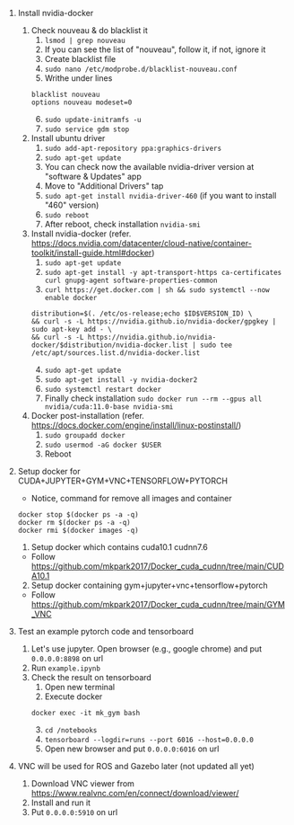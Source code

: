 1. Install nvidia-docker
	1. Check nouveau & do blacklist it
		1. `lsmod | grep nouveau`
		2. If you can see the list of "nouveau", follow it, if not, ignore it
		3. Create blacklist file
		4. `sudo nano /etc/modprobe.d/blacklist-nouveau.conf `
		5. Writhe under lines
		```
		blacklist nouveau 
		options nouveau modeset=0
		```
		6. `sudo update-initramfs -u `
		7. `sudo service gdm stop `
	2. Install ubuntu driver
		1. `sudo add-apt-repository ppa:graphics-drivers `
		2. `sudo apt-get update `
		3. You can check now the available nvidia-driver version at "software & Updates" app
		4. Move to "Additional Drivers" tap
		5. `sudo apt-get install nvidia-driver-460` (if you want to install "460" version)
		6. `sudo reboot`
		7. After reboot, check installation `nvidia-smi`
	3. Install nvidia-docker (refer. https://docs.nvidia.com/datacenter/cloud-native/container-toolkit/install-guide.html#docker)
		1. `sudo apt-get update`
		2. `sudo apt-get install -y apt-transport-https ca-certificates curl gnupg-agent software-properties-common`
		3. `curl https://get.docker.com | sh && sudo systemctl --now enable docker`
		```
		distribution=$(. /etc/os-release;echo $ID$VERSION_ID) \
		&& curl -s -L https://nvidia.github.io/nvidia-docker/gpgkey | sudo apt-key add - \
		&& curl -s -L https://nvidia.github.io/nvidia-docker/$distribution/nvidia-docker.list | sudo tee /etc/apt/sources.list.d/nvidia-docker.list
   		```
   		4. `sudo apt-get update`
   		5. `sudo apt-get install -y nvidia-docker2`
   		6. `sudo systemctl restart docker`
   		7. Finally check installation `sudo docker run --rm --gpus all nvidia/cuda:11.0-base nvidia-smi`
	4. Docker post-installation (refer. https://docs.docker.com/engine/install/linux-postinstall/)
		1. `sudo groupadd docker`
		2. `sudo usermod -aG docker $USER`
		3. Reboot


2. Setup docker for CUDA+JUPYTER+GYM+VNC+TENSORFLOW+PYTORCH
	* Notice, command for remove all images and container 
	```
	docker stop $(docker ps -a -q)
	docker rm $(docker ps -a -q)
	docker rmi $(docker images -q) 
	```
	1. Setup docker which contains cuda10.1 cudnn7.6
	* Follow https://github.com/mkpark2017/Docker_cuda_cudnn/tree/main/CUDA10.1
	2. Setup docker containing gym+jupyter+vnc+tensorflow+pytorch
	* Follow https://github.com/mkpark2017/Docker_cuda_cudnn/tree/main/GYM_VNC


3. Test an example pytorch code and tensorboard
	1. Let's use jupyter. Open browser (e.g., google chrome) and put `0.0.0.0:8898` on url
	2. Run `example.ipynb`
	3. Check the result on tensorboard
		1. Open new terminal
		2. Execute docker
		```
		docker exec -it mk_gym bash
		```
		3. `cd /notebooks`
		4. `tensorboard --logdir=runs --port 6016 --host=0.0.0.0`
		5. Open new browser and put `0.0.0.0:6016` on url

4. VNC will be used for ROS and Gazebo later (not updated all yet)
	1. Download VNC viewer from https://www.realvnc.com/en/connect/download/viewer/
	2. Install and run it
	3. Put `0.0.0.0:5910` on url
